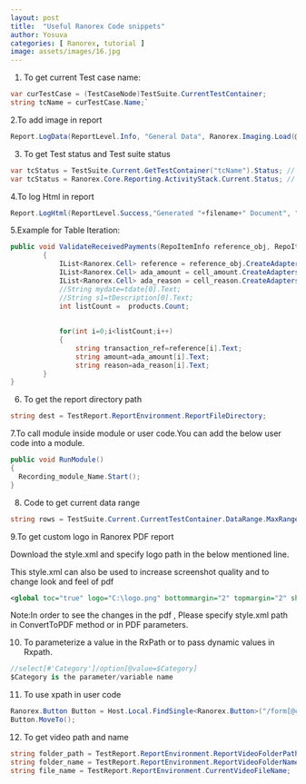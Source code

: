 ```yaml
---
layout: post
title:  "Useful Ranorex Code snippets"
author: Yosuva
categories: [ Ranorex, tutorial ]
image: assets/images/16.jpg
---
```


1. To get current Test case name:

```c#
var curTestCase = (TestCaseNode)TestSuite.CurrentTestContainer;
string tcName = curTestCase.Name;`
```
2.To add image in report
```c#
Report.LogData(ReportLevel.Info, "General Data", Ranorex.Imaging.Load(@"E:\Yosuva\Evidence\test.jpg"));
```

3. To get Test status and Test suite status
```c#
var tcStatus = TestSuite.Current.GetTestContainer("tcName").Status; // get status of specified TC 
var tcStatus = Ranorex.Core.Reporting.ActivityStack.Current.Status; // returns test suite status
```
4.To log Html in report

```c#
Report.LogHtml(ReportLevel.Success,"Generated "+filename+" Document", "<a href='"+filename+".pdf"+"' target='_blank'>Open Document</a>");
```
5.Example for Table Iteration:
```c#
public void ValidateReceivedPayments(RepoItemInfo reference_obj, RepoItemInfo cell_amount, RepoItemInfo cell_reason)
        {
            IList<Ranorex.Cell> reference = reference_obj.CreateAdapters<Cell>();
            IList<Ranorex.Cell> ada_amount = cell_amount.CreateAdapters<Cell>(); 
            IList<Ranorex.Cell> ada_reason = cell_reason.CreateAdapters<Cell>();             
            //String mydate=tdate[0].Text;
            //String s1=tDescription[0].Text;
            int listCount =  products.Count;
 
 
            for(int i=0;i<listCount;i++)
            {
                string transaction_ref=reference[i].Text;
                string amount=ada_amount[i].Text;
                string reason=ada_reason[i].Text;
        }
}
```
 6. To get the report directory path

```c#
string dest = TestReport.ReportEnvironment.ReportFileDirectory;
```
7.To call module inside module or user code.You can add the below user code into a module.

```c#
public void RunModule()
{
  Recording_module_Name.Start();
}
```
8. Code to get current data range

```c#
string rows = TestSuite.Current.CurrentTestContainer.DataRange.MaxRange.ToString();
```
9.To get custom logo in Ranorex PDF report

Download the style.xml and specify logo path in the below mentioned line.

This style.xml can also be used to increase screenshot quality and to change look and feel of pdf

```xml
<global toc="true" logo="C:\logo.png" bottommargin="2" topmargin="2" showtestdata="true" showdescription="true" showpictures="true" />
```
Note:In order to see the changes in the pdf , Please specify style.xml path in ConvertToPDF method or in PDF parameters.


10. To parameterize a value in the RxPath or to pass dynamic values in Rxpath.

```c#
//select[#'Category']/option[@value=$Category]
$Category is the parameter/variable name
```
11. To use xpath in user code

```c#
Ranorex.Button Button = Host.Local.FindSingle<Ranorex.Button>("/form[@controlname='RxMainFrame']//tabpage[@controlname='RxTabIntroduction']/button[@accessiblename='Submit']",20000); 
Button.MoveTo();
```
12. To get video path and name

```c#
string folder_path = TestReport.ReportEnvironment.ReportVideoFolderPath;
string folder_name = TestReport.ReportEnvironment.ReportVideoFolderName;  
string file_name = TestReport.ReportEnvironment.CurrentVideoFileName; 
```
